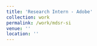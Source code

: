 ```yaml
---
title: 'Research Intern - Adobe'
collection: work
permalink: /work/mdsr-si
venue: ''
location: ''
---
```


<!-- <img src="../files/adobe.png" width="60" height="60" align="center" padding-bottom="8px"/> \\ -->
<!-- Simulating and optimizing for **behavioural aspects** of video/image content, such as memorability and rewatchability, using a **large language model**. The first work to **embed content and the elicited human response** in the same space.
Successfully **embedded vision** into a Vicuna‐13B LLM and **instruction fine‐tuned** it to understand the relationship between human behavior and video content.
**Beat few‐shot GPT‐4**, showing that current SoTA models do not understand behavior.

Automated scraping and processing of **terabytes of data** for multiple projects. -->
